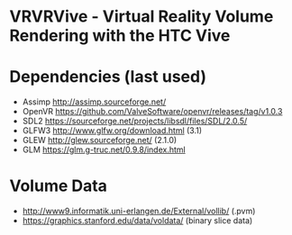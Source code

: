 # VRVRVive - Virtual Reality Volume Rendering with the HTC Vive

# Dependencies (last used)
- Assimp http://assimp.sourceforge.net/
- OpenVR https://github.com/ValveSoftware/openvr/releases/tag/v1.0.3
- SDL2 https://sourceforge.net/projects/libsdl/files/SDL/2.0.5/
- GLFW3 http://www.glfw.org/download.html (3.1)
- GLEW http://glew.sourceforge.net/ (2.1.0)
- GLM https://glm.g-truc.net/0.9.8/index.html

# Volume Data 
- http://www9.informatik.uni-erlangen.de/External/vollib/ (.pvm)
- https://graphics.stanford.edu/data/voldata/ (binary slice data)
